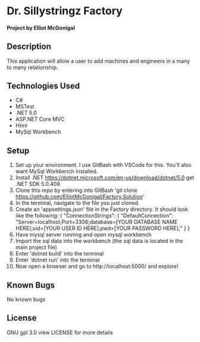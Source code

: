 # Dr. Sillystringz Factory
#### Project by Elliot McGonigal
## Description
This application will allow a user to add machines and engineers in a many to many relationship.
## Technologies Used
* C#
* MSTest
* .NET 5.0
* ASP.NET Core MVC
* Html
* MySql Workbench
## Setup
1. Set up your environment. I use GitBash with VSCode for this. You'll also want MySql Workbench installed.
2. Install .NET https://dotnet.microsoft.com/en-us/download/dotnet/5.0 get .NET SDK 5.0.408
3. Clone this repo by entering into GitBash 'git clone https://github.com/ElliotMcGonigal/Factory.Solution'
4. In the terminal, navigate to the file you just cloned.
5. Create an 'appsettings.json' file in the Factory directory. It should look like the following: 
{
  "ConnectionStrings": {
      "DefaultConnection": "Server=localhost;Port=3306;database=[YOUR DATABASE NAME HERE];uid=[YOUR USER ID HERE];pwd=[YOUR PASSWORD HERE];"
  }
}
6. Have mysql server running and open mysql workbench
7. Import the sql data into the workbench (the sql data is located in the main project file)
8. Enter 'dotnet build' into the terminal
9. Enter 'dotnet run' into the terminal
10. Now open a browser and go to http://localhost:5000/ and explore!
## Known Bugs
No known bugs
## License
GNU gpl 3.0 view LICENSE for more details